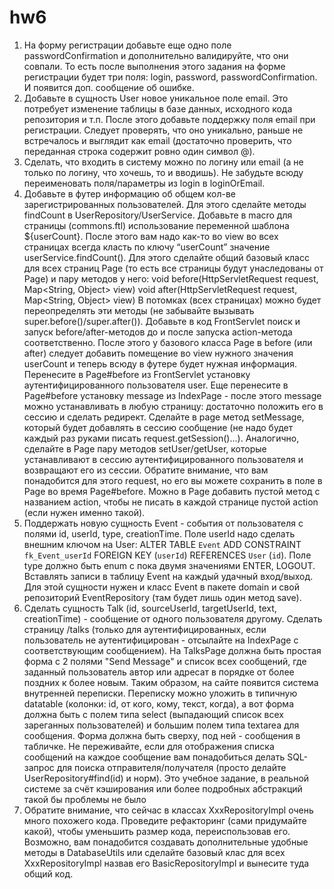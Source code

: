 # hw6

1. На форму регистрации добавьте еще одно поле passwordConfirmation и дополнительно валидируйте, что они совпали. То есть после выполнения этого задания на форме регистрации будет три поля: login, password, passwordConfirmation. И появится доп. сообщение об ошибке.
2. Добавьте в сущность User новое уникальное поле email. Это потребует изменение таблицы в базе данных, исходного кода репозитория и т.п. После этого добавьте поддержку поля email при регистрации. Следует проверять, что оно уникально, раньше не встречалось и выглядит как email (достаточно проверить, что переданная строка содержит ровно один символ @).
3. Сделать, что входить в систему можно по логину или email (а не только по логину, что хочешь, то и вводишь). Не забудьте всюду переименовать поля/параметры из login в loginOrEmail.
4. Добавьте в футер информацию об общем кол-ве зарегистрированных пользователей. Для этого сделайте методы findCount в UserRepository/UserService. Добавьте в macro для страницы (commons.ftl) использование переменной шаблона ${userCount}. После этого вам надо как-то во view во всех страницах всегда класть по ключу “userCount” значение userService.findCount(). 
  Для этого сделайте общий базовый класс для всех страниц Page (то есть все страницы будут унаследованы от Page) и пару методов у него: 
  void before(HttpServletRequest request, Map<String, Object> view)
  void after(HttpServletRequest request, Map<String, Object> view)
  В потомках (всех страницах) можно будет переопределять эти методы (не забывайте вызывать super.before()/super.after()).
  Добавьте в код FrontServlet поиск и запуск before/after-методов до и после запуска action-метода соответственно.
  После этого у базового класса Page в before (или after) следует добавить помещение во view нужного значения userCount и теперь всюду в футере будет нужная информация.
  Перенесите в Page#before из FrontServlet установку аутентифицированного пользователя user. Еще перенесите в Page#before установку message из IndexPage - после этого message  можно устанавливать в любую страницу: достаточно положить его в сессию и сделать редирект. Сделайте в page метод setMessage, который будет добавлять в сессию сообщение (не надо будет каждый раз руками писать request.getSession()...). Аналогично, сделайте в Page пару методов setUser/getUser, которые устанавливают в сессию аутентифицированного пользователя и возвращают его из сессии. Обратите внимание, что вам понадобится для этого request, но его вы можете сохранить в поле в Page во время Page#before.
  Можно в Page добавить пустой метод c названием action, чтобы не писать в каждой странице пустой action (если нужен именно такой).
5. Поддержать новую сущность Event - события от пользователя с полями id, userId, type, creationTime. Поле userId надо сделать внешним ключом на User: ALTER TABLE `Event` ADD CONSTRAINT `fk_Event_userId` FOREIGN KEY (`userId`) REFERENCES `User` (`id`).  Поле type должно быть enum с пока двумя значениями ENTER, LOGOUT. Вставлять записи в таблицу Event на каждый удачный вход/выход. Для этой сущности нужен и класс Event в пакете domain и свой репозиторий EventRepository (там будет лишь один метод save).
6. Сделать сущность Talk (id, sourceUserId, targetUserId, text, creationTime) - сообщение от одного пользователя другому. Сделать страницу /talks (только для  аутентифицированных, если пользователь не аутентифицирован - отсылайте на IndexPage с соответствующим сообщением). На TalksPage должна быть простая форма с 2 полями "Send Message" и список всех сообщений, где заданный пользователь автор или адресат  в порядке от более поздних к более новым. Таким образом, на сайте появится система внутренней переписки.
  Переписку можно уложить в типичную datatable (колонки: id, от кого, кому, текст, когда), а вот форма должна быть с полем типа select (выпадающий список всех зареганных пользователей) и большим полем типа textarea для сообщения.
  Форма должна быть сверху, под ней - сообщения в табличке.
  Не переживайте, если для отображения списка сообщений на каждое сообщение вам понадобиться делать SQL-запрос для поиска отправителя/получателя (просто делайте UserRepository#find(id) и норм). Это учебное задание, в реальной системе за счёт кэширования или более подробных абстракций такой бы проблемы не было
7. Обратите внимание, что сейчас в классах XxxRepositoryImpl очень много похожего кода. Проведите рефакторинг (сами придумайте какой), чтобы уменьшить размер кода, переиспользовав его. Возможно, вам понадобится создавать дополнительные удобные методы в DatabaseUtils или сделайте базовый клас для всех XxxRepositoryImpl назвав его BasicRepositoryImpl и вынесите туда общий код.
